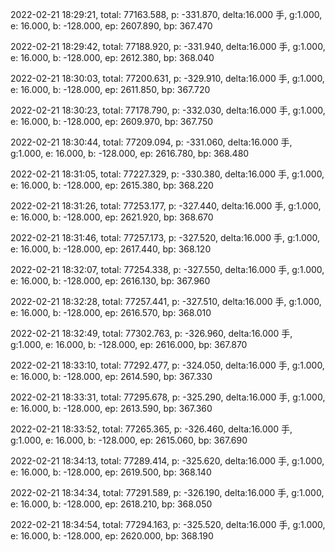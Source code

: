 2022-02-21 18:29:21, total: 77163.588, p: -331.870, delta:16.000 手, g:1.000, e: 16.000, b: -128.000, ep: 2607.890, bp: 367.470

2022-02-21 18:29:42, total: 77188.920, p: -331.940, delta:16.000 手, g:1.000, e: 16.000, b: -128.000, ep: 2612.380, bp: 368.040

2022-02-21 18:30:03, total: 77200.631, p: -329.910, delta:16.000 手, g:1.000, e: 16.000, b: -128.000, ep: 2611.850, bp: 367.720

2022-02-21 18:30:23, total: 77178.790, p: -332.030, delta:16.000 手, g:1.000, e: 16.000, b: -128.000, ep: 2609.970, bp: 367.750

2022-02-21 18:30:44, total: 77209.094, p: -331.060, delta:16.000 手, g:1.000, e: 16.000, b: -128.000, ep: 2616.780, bp: 368.480

2022-02-21 18:31:05, total: 77227.329, p: -330.380, delta:16.000 手, g:1.000, e: 16.000, b: -128.000, ep: 2615.380, bp: 368.220

2022-02-21 18:31:26, total: 77253.177, p: -327.440, delta:16.000 手, g:1.000, e: 16.000, b: -128.000, ep: 2621.920, bp: 368.670

2022-02-21 18:31:46, total: 77257.173, p: -327.520, delta:16.000 手, g:1.000, e: 16.000, b: -128.000, ep: 2617.440, bp: 368.120

2022-02-21 18:32:07, total: 77254.338, p: -327.550, delta:16.000 手, g:1.000, e: 16.000, b: -128.000, ep: 2616.130, bp: 367.960

2022-02-21 18:32:28, total: 77257.441, p: -327.510, delta:16.000 手, g:1.000, e: 16.000, b: -128.000, ep: 2616.570, bp: 368.010

2022-02-21 18:32:49, total: 77302.763, p: -326.960, delta:16.000 手, g:1.000, e: 16.000, b: -128.000, ep: 2616.000, bp: 367.870

2022-02-21 18:33:10, total: 77292.477, p: -324.050, delta:16.000 手, g:1.000, e: 16.000, b: -128.000, ep: 2614.590, bp: 367.330

2022-02-21 18:33:31, total: 77295.678, p: -325.290, delta:16.000 手, g:1.000, e: 16.000, b: -128.000, ep: 2613.590, bp: 367.360

2022-02-21 18:33:52, total: 77265.365, p: -326.460, delta:16.000 手, g:1.000, e: 16.000, b: -128.000, ep: 2615.060, bp: 367.690

2022-02-21 18:34:13, total: 77289.414, p: -325.620, delta:16.000 手, g:1.000, e: 16.000, b: -128.000, ep: 2619.500, bp: 368.140

2022-02-21 18:34:34, total: 77291.589, p: -326.190, delta:16.000 手, g:1.000, e: 16.000, b: -128.000, ep: 2618.210, bp: 368.050

2022-02-21 18:34:54, total: 77294.163, p: -325.520, delta:16.000 手, g:1.000, e: 16.000, b: -128.000, ep: 2620.000, bp: 368.190
